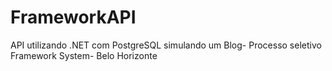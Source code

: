 # FrameworkAPI

API utilizando .NET com PostgreSQL simulando um Blog- Processo seletivo Framework System- Belo Horizonte
